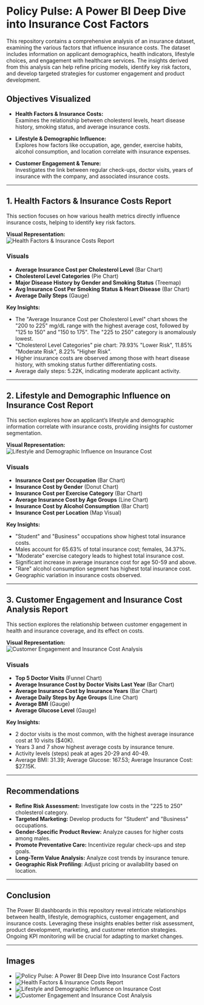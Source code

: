 # Policy Pulse: A Power BI Deep Dive into Insurance Cost Factors

This repository contains a comprehensive analysis of an insurance dataset, examining the various factors that influence insurance costs. The dataset includes information on applicant demographics, health indicators, lifestyle choices, and engagement with healthcare services. The insights derived from this analysis can help refine pricing models, identify key risk factors, and develop targeted strategies for customer engagement and product development.

## Objectives Visualized

- **Health Factors & Insurance Costs:**  
  Examines the relationship between cholesterol levels, heart disease history, smoking status, and average insurance costs.

- **Lifestyle & Demographic Influence:**  
  Explores how factors like occupation, age, gender, exercise habits, alcohol consumption, and location correlate with insurance expenses.

- **Customer Engagement & Tenure:**  
  Investigates the link between regular check-ups, doctor visits, years of insurance with the company, and associated insurance costs.

---

## 1. Health Factors & Insurance Costs Report

This section focuses on how various health metrics directly influence insurance costs, helping to identify key risk factors.

**Visual Representation:**  
![Health Factors & Insurance Costs Report](image/HFIC.png)

### Visuals

- **Average Insurance Cost per Cholesterol Level** (Bar Chart)
- **Cholesterol Level Categories** (Pie Chart)
- **Major Disease History by Gender and Smoking Status** (Treemap)
- **Avg Insurance Cost Per Smoking Status & Heart Disease** (Bar Chart)
- **Average Daily Steps** (Gauge)

**Key Insights:**

- The "Average Insurance Cost per Cholesterol Level" chart shows the "200 to 225" mg/dL range with the highest average cost, followed by "125 to 150" and "150 to 175". The "225 to 250" category is anomalously lowest.
- "Cholesterol Level Categories" pie chart: 79.93% "Lower Risk", 11.85% "Moderate Risk", 8.22% "Higher Risk".
- Higher insurance costs are observed among those with heart disease history, with smoking status further differentiating costs.
- Average daily steps: 5.22K, indicating moderate applicant activity.

---

## 2. Lifestyle and Demographic Influence on Insurance Cost Report

This section explores how an applicant’s lifestyle and demographic information correlate with insurance costs, providing insights for customer segmentation.

**Visual Representation:**  
![Lifestyle and Demographic Influence on Insurance Cost](image/LDIIC.png)

### Visuals

- **Insurance Cost per Occupation** (Bar Chart)
- **Insurance Cost by Gender** (Donut Chart)
- **Insurance Cost per Exercise Category** (Bar Chart)
- **Average Insurance Cost by Age Groups** (Line Chart)
- **Insurance Cost by Alcohol Consumption** (Bar Chart)
- **Insurance Cost per Location** (Map Visual)

**Key Insights:**

- "Student" and "Business" occupations show highest total insurance costs.
- Males account for 65.63% of total insurance cost; females, 34.37%.
- "Moderate" exercise category leads to highest total insurance cost.
- Significant increase in average insurance cost for age 50-59 and above.
- "Rare" alcohol consumption segment has highest total insurance cost.
- Geographic variation in insurance costs observed.

---

## 3. Customer Engagement and Insurance Cost Analysis Report

This section explores the relationship between customer engagement in health and insurance coverage, and its effect on costs.

**Visual Representation:**  
![Customer Engagement and Insurance Cost Analysis](image/CEICA.png)

### Visuals

- **Top 5 Doctor Visits** (Funnel Chart)
- **Average Insurance Cost by Doctor Visits Last Year** (Bar Chart)
- **Average Insurance Cost by Insurance Years** (Bar Chart)
- **Average Daily Steps by Age Groups** (Line Chart)
- **Average BMI** (Gauge)
- **Average Glucose Level** (Gauge)

**Key Insights:**

- 2 doctor visits is the most common, with the highest average insurance cost at 10 visits ($40K).
- Years 3 and 7 show highest average costs by insurance tenure.
- Activity levels (steps) peak at ages 20-29 and 40-49.
- Average BMI: 31.39; Average Glucose: 167.53; Average Insurance Cost: $27.15K.

---

## Recommendations

- **Refine Risk Assessment:** Investigate low costs in the "225 to 250" cholesterol category.
- **Targeted Marketing:** Develop products for "Student" and "Business" occupations.
- **Gender-Specific Product Review:** Analyze causes for higher costs among males.
- **Promote Preventative Care:** Incentivize regular check-ups and step goals.
- **Long-Term Value Analysis:** Analyze cost trends by insurance tenure.
- **Geographic Risk Profiling:** Adjust pricing or availability based on location.

---

## Conclusion

The Power BI dashboards in this repository reveal intricate relationships between health, lifestyle, demographics, customer engagement, and insurance costs. Leveraging these insights enables better risk assessment, product development, marketing, and customer retention strategies. Ongoing KPI monitoring will be crucial for adapting to market changes.

---

## Images

- ![Policy Pulse: A Power BI Deep Dive into Insurance Cost Factors](image/Dashboard.png)
- ![Health Factors & Insurance Costs Report](image/HFIC.png)
- ![Lifestyle and Demographic Influence on Insurance Cost](image/LDIIC.png)
- ![Customer Engagement and Insurance Cost Analysis](image/CEICA.png)
